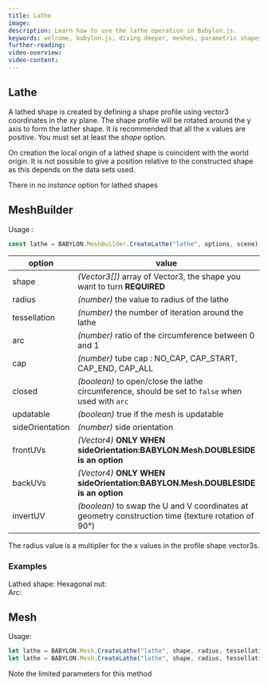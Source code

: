 ```yaml
---
title: Lathe
image: 
description: Learn how to use the lathe operation in Babylon.js.
keywords: welcome, babylon.js, diving deeper, meshes, parametric shapes, lathe
further-reading:
video-overview:
video-content:
---
```


## Lathe
A lathed shape is created by defining a shape profile using vector3 coordinates in the xy plane. The shape profile will be rotated around the y axis to form the lather shape. It is recommended that all the x values are positive. You must set at least the _shape_ option.

On creation the local origin of a lathed shape is coincident with the world origin. It is not possible to give a position relative to the constructed shape as this depends on the data sets used.

There in no _instance_ option for lathed shapes

## MeshBuilder
Usage :
```javascript
const lathe = BABYLON.MeshBuilder.CreateLathe("lathe", options, scene); //scene is optional and defaults to the current scene
```

option|value|default value
--------|-----|-------------
shape|_(Vector3[])_  array of Vector3, the shape you want to turn **REQUIRED** |
radius|_(number)_  the value to radius of the lathe|1
tessellation|_(number)_  the number of iteration around the lathe|64
arc|_(number)_ ratio of the circumference between 0 and 1|1
cap|_(number)_ tube cap : NO_CAP, CAP_START, CAP_END, CAP_ALL|NO_CAP
closed|_(boolean)_ to open/close the lathe circumference, should be set to `false` when used with `arc`|true
updatable|_(boolean)_ true if the mesh is updatable|false
sideOrientation|_(number)_ side orientation|DEFAULTSIDE
frontUVs|_(Vector4)_  **ONLY WHEN sideOrientation:BABYLON.Mesh.DOUBLESIDE is an option** | Vector4(0,0, 1,1) 
backUVs|_(Vector4)_  **ONLY WHEN sideOrientation:BABYLON.Mesh.DOUBLESIDE is an option** | Vector4(0,0, 1,1) 
invertUV|_(boolean)_ to swap the U and V coordinates at geometry construction time (texture rotation of 90°)|false

The radius value is a multiplier for the x values in the profile shape vector3s.

### Examples
Lathed shape: <Playground id="#PQ0GIE" title="Lathed Shape Example" description="Simple example of a lathed shape."/>
Hexagonal nut: <Playground id="#PQ0GIE#1" title="Lathed Hexagonal Nut" description="Simple example of a lathed hexagonal nut."/>  
Arc: <Playground id="#PQ0GIE#2" title="Lathed Arc" description="Simple example of a lathed arc."/>


## Mesh
Usage:
```javascript
let lathe = BABYLON.Mesh.CreateLathe("lathe", shape, radius, tessellation, scene);
let lathe = BABYLON.Mesh.CreateLathe("lathe", shape, radius, tessellation, scene, updatable, sideOrientation); //optional parameters after scene
```
Note the limited parameters for this method